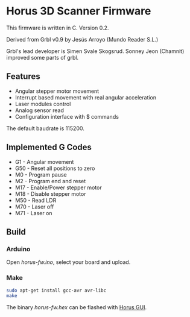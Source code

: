 # Horus 3D Scanner Firmware

This firmware is written in C. Version 0.2.

Derived from Grbl v0.9 by Jesús Arroyo (Mundo Reader S.L.)

Grbl's lead developer is Simen Svale Skogsrud. Sonney Jeon (Chamnit) improved some parts of grbl.


## Features

*   Angular stepper motor movement
*   Interrupt based movement with real angular acceleration
*   Laser modules control
*   Analog sensor read
*   Configuration interface with $ commands

The default baudrate is 115200.


## Implemented G Codes

*   G1   - Angular movement
*   G50  - Reset all positions to zero
*   M0   - Program pause
*   M2   - Program end and reset
*   M17  - Enable/Power stepper motor
*   M18  - Disable stepper motor
*   M50  - Read LDR
*   M70  - Laser off
*   M71  - Laser on

## Build

### Arduino

Open *horus-fw.ino*, select your board and upload.

### Make

```bash
sudo apt-get install gcc-avr avr-libc
make
```

The binary *horus-fw.hex* can be flashed with [Horus GUI](https://github.com/bqlabs/horus).
